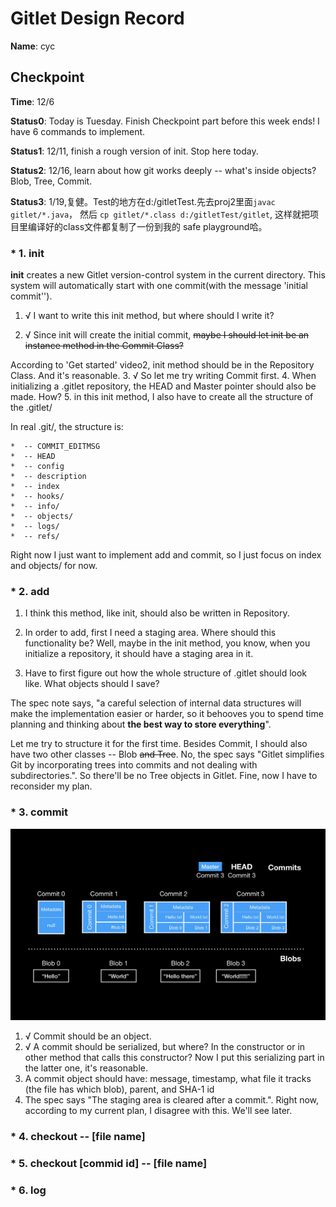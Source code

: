 # Gitlet Design Record

**Name**: cyc

## Checkpoint
**Time**: 12/6

**Status0**: Today is Tuesday. Finish Checkpoint part before this week ends! I have 6 commands to implement.

**Status1**: 12/11, finish a rough version of init. Stop here today.

**Status2**: 12/16, learn about how git works deeply -- what's inside objects? Blob, Tree, Commit.

**Status3**: 1/19,复健。Test的地方在d:/gitletTest.先去proj2里面`javac gitlet/*.java`， 
然后 `cp gitlet/*.class d:/gitletTest/gitlet`, 这样就把项目里编译好的class文件都复制了一份到我的
safe playground哈。
### * 1. init

 **init** creates a new Gitlet version-control system in the current directory. This system will automatically start with one commit(with the message 'initial commit'').
1. √ I want to write this init method, but where should I write it? 

2. √ Since init will create the initial commit, ~~maybe I should let init be an instance method in the Commit Class?~~

According to 'Get started' video2, init method should be in the Repository Class. And it's reasonable.
3. √ So let me try writing Commit first.
4. When initializing a .gitlet repository, the HEAD and Master pointer should also be made. How?
5. in this init method, I also have to create all the structure of the .gitlet/

In real .git/, the structure is:

    *  -- COMMIT_EDITMSG
    *  -- HEAD
    *  -- config
    *  -- description
    *  -- index
    *  -- hooks/
    *  -- info/
    *  -- objects/
    *  -- logs/
    *  -- refs/

Right now I just want to implement add and commit, so I just focus on index and objects/ for now.


### * 2. add

1. I think this method, like init, should also be written in Repository.
2. In order to add, first I need a staging area. Where should this functionality be?
Well, maybe in the init method, you know, when you initialize a repository, it should have a staging area in it.

3. Have to first figure out how the whole structure of .gitlet should look like. What objects should I save?

The spec note says, "a careful selection of internal data structures will make the implementation easier or
harder, so it behooves you to spend time planning and thinking about **the best way to store everything**".

Let me try to structure it for the first time.
Besides Commit, I should also have two other classes -- Blob ~~and Tree~~.
No, the spec says "Gitlet simplifies Git by incorporating trees into commits and
not dealing with subdirectories.". So there'll be no Tree objects in Gitlet.
Fine, now I have to reconsider my plan.




### * 3. commit
![](./giletModel.jpg)
1. √ Commit should be an object.
2. √ A commit should be serialized, but where? In the constructor or in other method that calls this constructor?
Now I put this serializing part in the latter one, it's reasonable.
3. A commit object should have: message, timestamp, what file it tracks (the file has which blob), parent,
and SHA-1 id
4. The spec says "The staging area is cleared after a commit.". Right now, according
to my current plan, I disagree with this. We'll see later.


### * 4. checkout -- [file name]
### * 5. checkout [commid id] -- [file name]
### * 6. log


